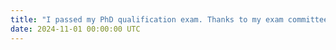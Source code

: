 ```yaml
---
title: "I passed my PhD qualification exam. Thanks to my exam committee, Dr. Andreas Züfle, Dr. Liang Zhao, and Dr. Wei Jin."
date: 2024-11-01 00:00:00 UTC
---
```


